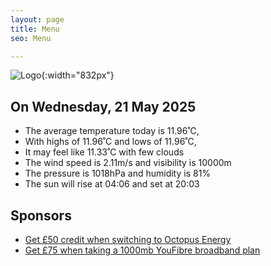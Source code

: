 ```yaml
---
layout: page
title: Menu
seo: Menu

---
```


![Logo](/images/logo.jpg){:width="832px"}

<!-- weather_marker starts -->
## On Wednesday, 21 May 2025

- The average temperature today is 11.96˚C,
- With highs of 11.96˚C and lows of 11.96˚C,
- It may feel like 11.33˚C with few clouds
- The wind speed is 2.11m/s and visibility is 10000m
- The pressure is 1018hPa and humidity is 81%
- The sun will rise at 04:06 and set at 20:03

<!-- weather_marker ends -->

## Sponsors

- [Get £50 credit when switching to Octopus Energy](https://bit.ly/3oD1nnS)
- [Get £75 when taking a 1000mb YouFibre broadband plan](https://aklam.io/91zWhU?)
